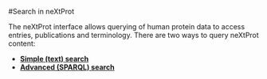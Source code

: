 #Search in neXtProt

The neXtProt interface allows querying of human protein data to access entries, publications and terminology. There are two ways to query neXtProt content:

* **[Simple (text) search](/help/learn-simple-search)**
* **[Advanced (SPARQL) search](/help/learn-advanced-search)**
